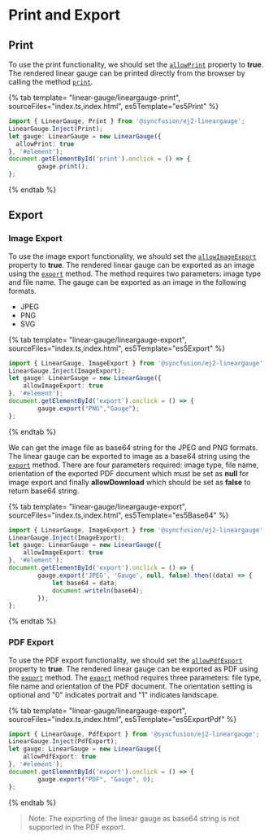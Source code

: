 
# Print and Export

## Print

To use the print functionality, we should set the [`allowPrint`](../api/linear-gauge/#allowprint) property to **true**. The rendered linear gauge can be printed directly from the browser by calling the method [`print`](../api/linear-gauge/#print).

<!-- markdownlint-disable MD036 -->

{% tab template= "linear-gauge/lineargauge-print", sourceFiles="index.ts,index.html", es5Template="es5Print" %}

```typescript
import { LinearGauge, Print } from '@syncfusion/ej2-lineargauge';
LinearGauge.Inject(Print);
let gauge: LinearGauge = new LinearGauge({
  allowPrint: true
}, '#element');
document.getElementById('print').onclick = () => {
        gauge.print();
};
```

{% endtab %}

## Export

### Image Export

To use the image export functionality, we should set the [`allowImageExport`](../api/linear-gauge/#allowimageexport) property to **true**. The rendered linear gauge can be exported as an image using the [`export`](../api/linear-gauge/#export) method. The method requires two parameters: image type and file name. The gauge can be exported as an image in the following formats.

* JPEG
* PNG
* SVG

{% tab template= "linear-gauge/lineargauge-export", sourceFiles="index.ts,index.html", es5Template="es5Export" %}

```typescript
import { LinearGauge, ImageExport } from '@syncfusion/ej2-lineargauge';
LinearGauge.Inject(ImageExport);
let gauge: LinearGauge = new LinearGauge({
    allowImageExport: true
}, '#element');
document.getElementById('export').onclick = () => {
        gauge.export("PNG","Gauge");
};
```

{% endtab %}

We can get the image file as base64 string for the JPEG and PNG formats. The linear gauge can be exported to image as a base64 string using the [`export`](../api/linear-gauge/#export) method. There are four parameters required: image type, file name, orientation of the exported PDF document which must be set as **null** for image export and finally **allowDownload** which should be set as **false** to return base64 string.

{% tab template= "linear-gauge/lineargauge-export", sourceFiles="index.ts,index.html", es5Template="es5Base64" %}

```typescript
import { LinearGauge, ImageExport } from '@syncfusion/ej2-lineargauge';
LinearGauge.Inject(ImageExport);
let gauge: LinearGauge = new LinearGauge({
    allowImageExport: true
}, '#element');
document.getElementById('export').onclick = () => {
        gauge.export('JPEG', 'Gauge', null, false).then((data) => {
            let base64 = data;
            document.writeln(base64);
        });
};
```

{% endtab %}

### PDF Export

To use the PDF export functionality, we should set the [`allowPdfExport`](../api/linear-gauge/#allowpdfexport) property to **true**. The rendered linear gauge can be exported as PDF using the [`export`](../api/linear-gauge/#export) method. The [`export`](../api/linear-gauge/#export) method requires three parameters: file type, file name and orientation of the PDF document. The orientation setting is optional and "0" indicates portrait and "1" indicates landscape.

{% tab template= "linear-gauge/lineargauge-export", sourceFiles="index.ts,index.html", es5Template="es5ExportPdf" %}

```typescript
import { LinearGauge, PdfExport } from '@syncfusion/ej2-lineargauge';
LinearGauge.Inject(PdfExport);
let gauge: LinearGauge = new LinearGauge({
    allowPdfExport: true
}, '#element');
document.getElementById('export').onclick = () => {
        gauge.export("PDF", "Gauge", 0);
};
```

{% endtab %}

>Note: The exporting of the linear gauge as base64 string is not supported in the PDF export.
